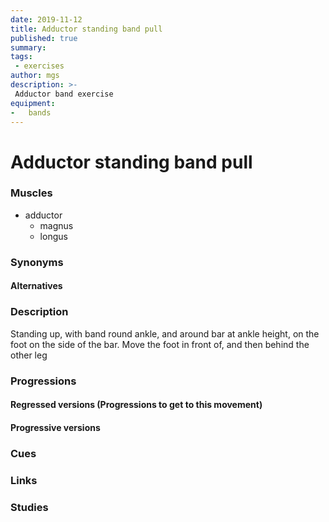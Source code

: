 ```yaml
---
date: 2019-11-12
title: Adductor standing band pull
published: true
summary:
tags:
 - exercises
author: mgs
description: >-
 Adductor band exercise
equipment:
-	bands
---
```

# Adductor standing band pull
### Muscles
  - adductor 
	  - magnus
	  - longus
### Synonyms
#### Alternatives
### Description
Standing up, with band round ankle, and around bar at ankle height, on the foot on the side of the bar. Move the foot in front of, and then behind the other leg
### Progressions
#### Regressed versions (Progressions to get to this movement)
#### Progressive versions
### Cues
### Links
### Studies

<!--stackedit_data:
eyJoaXN0b3J5IjpbMTc2NDMwOTg1OF19
-->
